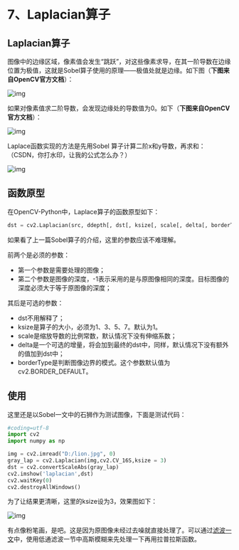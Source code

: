 # 7、Laplacian算子

## Laplacian算子

图像中的边缘区域，像素值会发生“跳跃”，对这些像素求导，在其一阶导数在边缘位置为极值，这就是Sobel算子使用的原理——极值处就是边缘。如下图（**下图来自OpenCV官方文档**）：

![img](https://img-blog.csdn.net/20130628171706750?watermark/2/text/aHR0cDovL2Jsb2cuY3Nkbi5uZXQvc3VubnkyMDM4/font/5a6L5L2T/fontsize/400/fill/I0JBQkFCMA==/dissolve/70/gravity/Center)

如果对像素值求二阶导数，会发现边缘处的导数值为0。如下（**下图来自OpenCV官方文档**）：

![img](https://img-blog.csdn.net/20130628171743593?watermark/2/text/aHR0cDovL2Jsb2cuY3Nkbi5uZXQvc3VubnkyMDM4/font/5a6L5L2T/fontsize/400/fill/I0JBQkFCMA==/dissolve/70/gravity/Center)

Laplace函数实现的方法是先用Sobel 算子计算二阶x和y导数，再求和：（CSDN，你打水印，让我的公式怎么办？）

![img](https://img-blog.csdn.net/20130628165100984?watermark/2/text/aHR0cDovL2Jsb2cuY3Nkbi5uZXQvc3VubnkyMDM4/font/5a6L5L2T/fontsize/400/fill/I0JBQkFCMA==/dissolve/70/gravity/Center)

## 函数原型

在OpenCV-Python中，Laplace算子的函数原型如下：

```python
dst = cv2.Laplacian(src, ddepth[, dst[, ksize[, scale[, delta[, borderType]]]]])
```

如果看了上一篇Sobel算子的介绍，这里的参数应该不难理解。



前两个是必须的参数：

- 第一个参数是需要处理的图像；
- 第二个参数是图像的深度，-1表示采用的是与原图像相同的深度。目标图像的深度必须大于等于原图像的深度；

其后是可选的参数：

- dst不用解释了；
- ksize是算子的大小，必须为1、3、5、7。默认为1。
- scale是缩放导数的比例常数，默认情况下没有伸缩系数；
- delta是一个可选的增量，将会加到最终的dst中，同样，默认情况下没有额外的值加到dst中；
- borderType是判断图像边界的模式。这个参数默认值为cv2.BORDER_DEFAULT。

## 使用

这里还是以Sobel一文中的石狮作为测试图像，下面是测试代码：

```python
#coding=utf-8
import cv2
import numpy as np  

img = cv2.imread("D:/lion.jpg", 0)
gray_lap = cv2.Laplacian(img,cv2.CV_16S,ksize = 3)
dst = cv2.convertScaleAbs(gray_lap)
cv2.imshow('laplacian',dst)
cv2.waitKey(0)
cv2.destroyAllWindows()
```

为了让结果更清晰，这里的ksize设为3，效果图如下：

![img](https://img-blog.csdn.net/20130628170607187?watermark/2/text/aHR0cDovL2Jsb2cuY3Nkbi5uZXQvc3VubnkyMDM4/font/5a6L5L2T/fontsize/400/fill/I0JBQkFCMA==/dissolve/70/gravity/Center)

有点像粉笔画，是吧。这是因为原图像未经过去噪就直接处理了。可以通过[滤波一文](http://blog.csdn.net/sunny2038/article/details/9155893)中，使用低通滤波一节中高斯模糊来先处理一下再用拉普拉斯函数。
